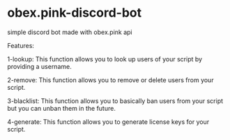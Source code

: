 # obex.pink-discord-bot
simple discord bot made with obex.pink api

Features:

1-lookup: This function allows you to look up users of your script by providing a username.

2-remove: This function allows you to remove or delete users from your script.

3-blacklist: This function allows you to basically ban users from your script but you can unban them in the future.

4-generate: This function allows you to generate license keys for your script.
